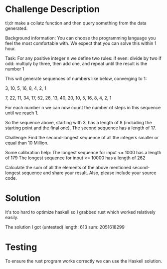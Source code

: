 # Challenge Description

tl;dr make a collatz function and then query something from the data generated.

Background information:
You can choose the programming language you feel the most comfortable with.
We expect that you can solve this within 1 hour.

Task:
For any positive integer n we define two rules:
if even: divide by two
if odd: multiply by three, then add one, and repeat until the result is the number 1

This will generate sequences of numbers like below, converging to 1:

3, 10, 5, 16, 8, 4, 2, 1

7, 22, 11, 34, 17, 52, 26, 13, 40, 20, 10, 5, 16, 8, 4, 2, 1

For each number n we can now count the number of steps in this sequence until we reach 1.

So the sequence above, starting with 3, has a length of 8 (including the starting point and the final one).
The second sequence has a length of 17.

Challenge:
Find the second-longest sequence of all the integers smaller or equal than 10 Million.

Some calibration help:
The longest sequence for input <= 1000 has a length of 179
The longest sequence for input <= 10000 has a length of 262
 
Calculate the sum of all the elements of the above mentioned second-longest sequence and share your result. Also, please include your source code.

 

# Solution

It's too hard to optimize haskell so I grabbed rust which worked relatively easily.

The solution I got (untested)
length: 613
sum: 2051618299 


# Testing

To ensure the rust program works correctly we can use the Haskell solution.

